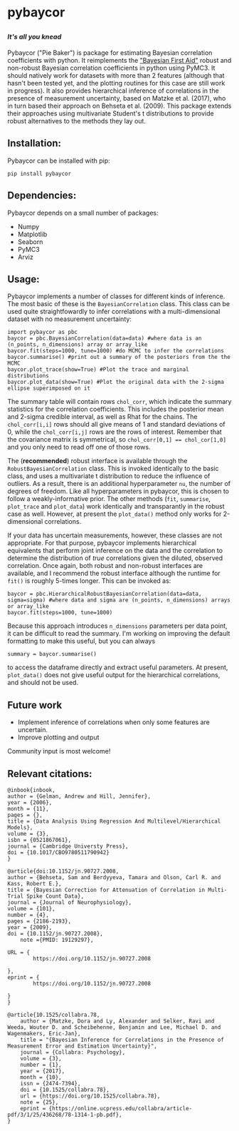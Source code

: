 # pybaycor 
<sub><sup>*It's all you knead*</sup></sub>
---

Pybaycor ("Pie Baker") is package for estimating Bayesian correlation coefficients with python. It reimplements the ["Bayesian First Aid"](http://www.sumsar.net/blog/2014/03/bayesian-first-aid-pearson-correlation-test/) robust and non-robust Bayesian correlation coefficients in python using PyMC3. It should natively work for datasets with more than 2 features (although that hasn't been tested yet, and the plotting routines for this case are still work in progress). It also provides hierarchical inference of correlations in the presence of measurement uncertainty, based on Matzke et al. (2017), who in turn based their approach on Behseta et al. (2009). This package extends their approaches using multivariate Student's t distributions to provide robust alternatives to the methods they lay out.

## Installation:

Pybaycor can be installed with pip:

    pip install pybaycor
    

## Dependencies:

Pybaycor depends on a small number of packages:

* Numpy
* Matplotlib
* Seaborn
* PyMC3
* Arviz

## Usage:

Pybaycor implements a number of classes for different kinds of inference. The most basic of these is the `BayesianCorrelation` class. This class can be used quite straightfowardly to infer correlations with a multi-dimensional dataset with no measurement uncertainty:

    import pybaycor as pbc
    baycor = pbc.BayesianCorrelation(data=data) #where data is an (n_points, n_dimensions) array or array_like
    baycor.fit(steps=1000, tune=1000) #do MCMC to infer the correlations
    baycor.summarise() #print out a summary of the posteriors from the the MCMC
    baycor.plot_trace(show=True) #Plot the trace and marginal distributions
    baycor.plot_data(show=True) #Plot the original data with the 2-sigma ellipse superimposed on it
    
The summary table will contain rows `chol_corr`, which indicate the summary statistics for the correlation coefficients. This includes the posterior mean and 2-sigma credible interval, as well as Rhat for the chains. The `chol_corr[i,i]` rows should all give means of 1 and standard deviations of 0, while the `chol_corr[i,j]` rows are the rows of interest. Remember that the covariance matrix is symmetrical, so `chol_corr[0,1] == chol_cor[1,0]` and you only need to read off one of those rows.

The (**recommended**) robust interface is available through the `RobustBayesianCorrelation` class. This is invoked identically to the basic class, and uses a multivariate t distribution to reduce the influence of outliers. As a result, there is an additional hyperparameter `nu`, the number of degrees of freedom. Like all hyperparameters in pybaycor, this is chosen to follow a weakly-informative prior. The other methods (`fit`, `summarise`, `plot_trace` and `plot_data`) work identically and transparantly in the robust case as well. However, at present the `plot_data()` method only works for 2-dimensional correlations.

If your data has uncertain measurements, however, these classes are not appropriate. For that purpose, pybaycor implements hierarchical equivalents that perform joint inference on the data and the correlation to determine the distribution of *true* correlations given the diluted, observed correlation. Once again, both robust and non-robust interfaces are available, and I recommend the robust interface although the runtime for `fit()` is roughly 5-times longer. This can be invoked as:

    baycor = pbc.HierarchicalRobustBayesianCorrelation(data=data, sigma=sigma) #where data and sigma are (n_points, n_dimensions) arrays or array_like
    baycor.fit(steps=1000, tune=1000)
    
Because this approach introduces `n_dimensions` parameters per data point, it can be difficult to read the summary. I'm working on improving the default formatting to make this useful, but you can always 

    summary = baycor.summarise()
    
to access the dataframe directly and extract useful parameters. At present, `plot_data()` does not give useful output for the hierarchical correlations, and should not be used. 

## Future work 

* Implement inference of correlations when only some features are uncertain. 
* Improve plotting and output

Community input is most welcome!


## Relevant citations:

```
@inbook{inbook,
author = {Gelman, Andrew and Hill, Jennifer},
year = {2006},
month = {11},
pages = {},
title = {Data Analysis Using Regression And Multilevel/Hierarchical Models},
volume = {3},
isbn = {0521867061},
journal = {Cambridge Universty Press},
doi = {10.1017/CBO9780511790942}
}

@article{doi:10.1152/jn.90727.2008,
author = {Behseta, Sam and Berdyyeva, Tamara and Olson, Carl R. and Kass, Robert E.},
title = {Bayesian Correction for Attenuation of Correlation in Multi-Trial Spike Count Data},
journal = {Journal of Neurophysiology},
volume = {101},
number = {4},
pages = {2186-2193},
year = {2009},
doi = {10.1152/jn.90727.2008},
    note ={PMID: 19129297},

URL = { 
        https://doi.org/10.1152/jn.90727.2008
    
},
eprint = { 
        https://doi.org/10.1152/jn.90727.2008
    
}
}

@article{10.1525/collabra.78,
    author = {Matzke, Dora and Ly, Alexander and Selker, Ravi and Weeda, Wouter D. and Scheibehenne, Benjamin and Lee, Michael D. and Wagenmakers, Eric-Jan},
    title = "{Bayesian Inference for Correlations in the Presence of Measurement Error and Estimation Uncertainty}",
    journal = {Collabra: Psychology},
    volume = {3},
    number = {1},
    year = {2017},
    month = {10},
    issn = {2474-7394},
    doi = {10.1525/collabra.78},
    url = {https://doi.org/10.1525/collabra.78},
    note = {25},
    eprint = {https://online.ucpress.edu/collabra/article-pdf/3/1/25/436268/78-1314-1-pb.pdf},
}
```

